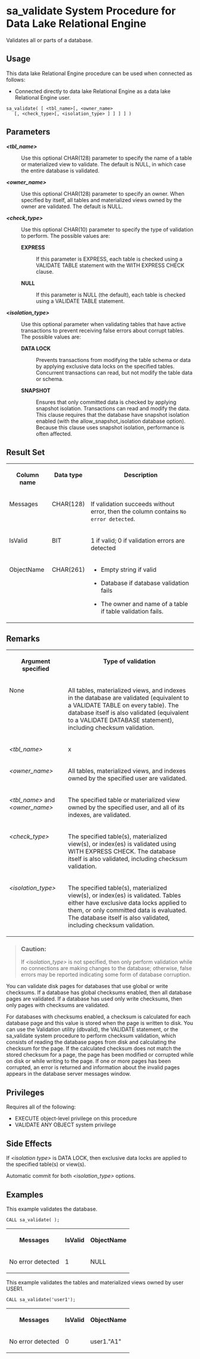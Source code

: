 <!-- loio3be625916c5f1014a0f0d4c528aa136a -->

# sa\_validate System Procedure for Data Lake Relational Engine

Validates all or parts of a database.



<a name="loio3be625916c5f1014a0f0d4c528aa136a__section_idn_b13_b4b"/>

## Usage

This data lake Relational Engine procedure can be used when connected as follows:

-   Connected directly to data lake Relational Engine as a data lake Relational Engine user.



```
sa_validate( [ <tbl_name>[, <owner_name>
   [, <check_type>[, <isolation_type> ] ] ] ] )
```



## Parameters


<dl>
<dt><b>

*<tbl\_name\>* 

</b></dt>
<dd>

Use this optional CHAR\(128\) parameter to specify the name of a table or materialized view to validate. The default is NULL, in which case the entire database is validated.



</dd><dt><b>

*<owner\_name\>* 

</b></dt>
<dd>

Use this optional CHAR\(128\) parameter to specify an owner. When specified by itself, all tables and materialized views owned by the owner are validated. The default is NULL.



</dd><dt><b>

*<check\_type\>* 

</b></dt>
<dd>

Use this optional CHAR\(10\) parameter to specify the type of validation to perform. The possible values are:


<dl>
<dt><b>

EXPRESS

</b></dt>
<dd>

If this parameter is EXPRESS, each table is checked using a VALIDATE TABLE statement with the WITH EXPRESS CHECK clause.



</dd><dt><b>

NULL

</b></dt>
<dd>

If this parameter is NULL \(the default\), each table is checked using a VALIDATE TABLE statement.



</dd>
</dl>



</dd><dt><b>

*<isolation\_type\>* 

</b></dt>
<dd>

Use this optional parameter when validating tables that have active transactions to prevent receiving false errors about corrupt tables. The possible values are:


<dl>
<dt><b>

DATA LOCK

</b></dt>
<dd>

Prevents transactions from modifying the table schema or data by applying exclusive data locks on the specified tables. Concurrent transactions can read, but not modify the table data or schema.



</dd><dt><b>

SNAPSHOT

</b></dt>
<dd>

Ensures that only committed data is checked by applying snapshot isolation. Transactions can read and modify the data. This clause requires that the database have snapshot isolation enabled \(with the allow\_snapshot\_isolation database option\). Because this clause uses snapshot isolation, performance is often affected.



</dd>
</dl>



</dd>
</dl>



## Result Set


<table>
<tr>
<th valign="top">

Column name

</th>
<th valign="top">

Data type

</th>
<th valign="top">

Description

</th>
</tr>
<tr>
<td valign="top">

Messages

</td>
<td valign="top">

CHAR\(128\)

</td>
<td valign="top">

If validation succeeds without error, then the column contains `No error detected`.

</td>
</tr>
<tr>
<td valign="top">

IsValid

</td>
<td valign="top">

BIT

</td>
<td valign="top">

1 if valid; 0 if validation errors are detected

</td>
</tr>
<tr>
<td valign="top">

ObjectName

</td>
<td valign="top">

CHAR\(261\)

</td>
<td valign="top">

-   Empty string if valid

-   Database if database validation fails

-   The owner and name of a table if table validation fails.




</td>
</tr>
</table>



## Remarks


<table>
<tr>
<th valign="top">

Argument specified

</th>
<th valign="top">

Type of validation

</th>
</tr>
<tr>
<td valign="top">

None

</td>
<td valign="top">

All tables, materialized views, and indexes in the database are validated \(equivalent to a VALIDATE TABLE on every table\). The database itself is also validated \(equivalent to a VALIDATE DATABASE statement\), including checksum validation.

</td>
</tr>
<tr>
<td valign="top">

*<tbl\_name\>* 

</td>
<td valign="top">

x

</td>
</tr>
<tr>
<td valign="top">

*<owner\_name\>* 

</td>
<td valign="top">

All tables, materialized views, and indexes owned by the specified user are validated.

</td>
</tr>
<tr>
<td valign="top">

*<tbl\_name\>* and *<owner\_name\>* 

</td>
<td valign="top">

The specified table or materialized view owned by the specified user, and all of its indexes, are validated.

</td>
</tr>
<tr>
<td valign="top">

*<check\_type\>* 

</td>
<td valign="top">

The specified table\(s\), materialized view\(s\), or index\(es\) is validated using WITH EXPRESS CHECK. The database itself is also validated, including checksum validation.

</td>
</tr>
<tr>
<td valign="top">

*<isolation\_type\>* 

</td>
<td valign="top">

The specified table\(s\), materialized view\(s\), or index\(es\) is validated. Tables either have exclusive data locks applied to them, or only committed data is evaluated. The database itself is also validated, including checksum validation.

</td>
</tr>
</table>

> ### Caution:  
> If *<isolation\_type\>* is not specified, then only perform validation while no connections are making changes to the database; otherwise, false errors may be reported indicating some form of database corruption.

You can validate disk pages for databases that use global or write checksums. If a database has global checksums enabled, then all database pages are validated. If a database has used only write checksums, then only pages with checksums are validated.

For databases with checksums enabled, a checksum is calculated for each database page and this value is stored when the page is written to disk. You can use the Validation utility \(dbvalid\), the VALIDATE statement, or the sa\_validate system procedure to perform checksum validation, which consists of reading the database pages from disk and calculating the checksum for the page. If the calculated checksum does not match the stored checksum for a page, the page has been modified or corrupted while on disk or while writing to the page. If one or more pages has been corrupted, an error is returned and information about the invalid pages appears in the database server messages window.



## Privileges

Requires all of the following:

-   EXECUTE object-level privilege on this procedure
-   VALIDATE ANY OBJECT system privilege



## Side Effects

If *<isolation type\>* is DATA LOCK, then exclusive data locks are applied to the specified table\(s\) or view\(s\).

Automatic commit for both *<isolation\_type\>* options.



## Examples

This example validates the database.

```
CALL sa_validate( );

```


<table>
<tr>
<th valign="top">

Messages

</th>
<th valign="top">

IsValid

</th>
<th valign="top">

ObjectName

</th>
</tr>
<tr>
<td valign="top">

No error detected

</td>
<td valign="top">

1

</td>
<td valign="top">

NULL

</td>
</tr>
</table>

This example validates the tables and materialized views owned by user USER1.

```
CALL sa_validate('user1');

```


<table>
<tr>
<th valign="top">

Messages

</th>
<th valign="top">

IsValid

</th>
<th valign="top">

ObjectName

</th>
</tr>
<tr>
<td valign="top">

No error detected

</td>
<td valign="top">

0

</td>
<td valign="top">

user1."A1"

</td>
</tr>
</table>

